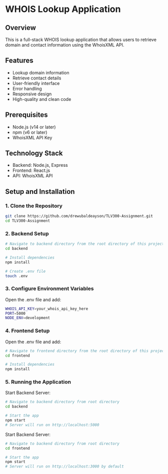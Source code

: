 # WHOIS Lookup Application

## Overview
This is a full-stack WHOIS lookup application that allows users to retrieve domain and contact information using the WhoisXML API.

## Features
- Lookup domain information
- Retrieve contact details
- User-friendly interface
- Error handling
- Responsive design
- High-quality and clean code

## Prerequisites
- Node.js (v14 or later)
- npm (v6 or later)
- WhoisXML API Key

## Technology Stack
- Backend: Node.js, Express
- Frontend: React.js
- API: WhoisXML API


## Setup and Installation

### 1. Clone the Repository
```bash
git clone https://github.com/drewubaldeayson/TLV300-Assignment.git
cd TLV300-Assignment
```

### 2. Backend Setup
```bash
# Navigate to backend directory from the root directory of this project
cd backend

# Install dependencies
npm install

# Create .env file
touch .env
```

### 3. Configure Environment Variables
Open the .env file and add:
```bash
WHOIS_API_KEY=your_whois_api_key_here
PORT=5000
NODE_ENV=development
```

### 4. Frontend Setup
Open the .env file and add:
```bash
# Navigate to frontend directory from the root directory of this project
cd frontend

# Install dependencies
npm install
```

### 5. Running the Application
Start Backend Server:
```bash
# Navigate to backend directory from root directory
cd backend

# Start the app
npm start
# Server will run on http://localhost:5000
```

Start Backend Server:
```bash
# Navigate to backend directory from root directory
cd frontend

# Start the app
npm start
# Server will run on http://localhost:3000 by default
```
